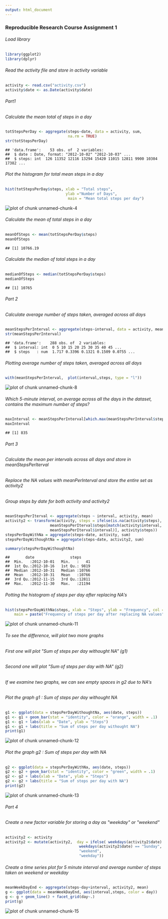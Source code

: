 ```yaml
---
output: html_document
---
```

### Reproducible Research Course Assignment 1



###### Load library

```r
library(ggplot2)
library(dplyr)
```

###### Read the activity file and store in activity variable

```r
activity <- read.csv("activity.csv")
activity$date <- as.Date(activity$date)
```

###### Part1
###### Calculate the mean total of steps in a day

```r
totStepsPerDay <- aggregate(steps~date, data = activity, sum,
                            na.rm = TRUE)
str(totStepsPerDay)
```

```
## 'data.frame':	53 obs. of  2 variables:
##  $ date : Date, format: "2012-10-02" "2012-10-03" ...
##  $ steps: int  126 11352 12116 13294 15420 11015 12811 9900 10304 17382 ...
```

###### Plot the histogram for total mean steps in a day

```r
hist(totStepsPerDay$steps, xlab = "Total steps", 
                           ylab ="Number of Days",
                            main = "Mean total steps per day")
```

![plot of chunk unnamed-chunk-4](figure/unnamed-chunk-4-1.png)


###### Calculate the mean of total steps in a day

```r
meanOfSteps <- mean(totStepsPerDay$steps)
meanOfSteps
```

```
## [1] 10766.19
```


###### Calculate the median of total steps in a day

```r
medianOfSteps <- median(totStepsPerDay$steps)
medianOfSteps
```

```
## [1] 10765
```

###### Part 2
###### Calculate average number of steps taken, averaged across all days


```r
meanStepsPerInterval <- aggregate(steps~interval, data = activity, mean, na.rm = TRUE)
str(meanStepsPerInterval)
```

```
## 'data.frame':	288 obs. of  2 variables:
##  $ interval: int  0 5 10 15 20 25 30 35 40 45 ...
##  $ steps   : num  1.717 0.3396 0.1321 0.1509 0.0755 ...
```

###### Plotting average number of steps taken, averaged across all days


```r
with(meanStepsPerInterval,  plot(interval,steps, type = "l")) 
```

![plot of chunk unnamed-chunk-8](figure/unnamed-chunk-8-1.png)

###### Which 5-minute interval, on average across all the days in the dataset, contains the maximum number of steps?


```r
maxInterval <- meanStepsPerInterval[which.max(meanStepsPerInterval$steps),]$interval
maxInterval
```

```
## [1] 835
```
 
###### Part 3
###### Calculate the mean per intervals across all days and store in meanStepsPerIterval
###### Replace the NA values with meanPerInterval and store the entire set as activity2
###### Group steps by date for both activity and activity2

```r
meanStepsPerIterval <- aggregate(steps ~ interval, activity, mean)
activity2 <- transform(activity, steps = ifelse(is.na(activity$steps), 
                    meanStepsPerIterval$steps[match(activity$interval, 
                    meanStepsPerIterval$interval)], activity$steps))
stepsPerDayWithNa = aggregate(steps~date, activity, sum)
stepsPerDayWithoughtNa = aggregate(steps~date, activity2, sum)

summary(stepsPerDayWithoughtNa)
```

```
##       date                steps      
##  Min.   :2012-10-01   Min.   :   41  
##  1st Qu.:2012-10-16   1st Qu.: 9819  
##  Median :2012-10-31   Median :10766  
##  Mean   :2012-10-31   Mean   :10766  
##  3rd Qu.:2012-11-15   3rd Qu.:12811  
##  Max.   :2012-11-30   Max.   :21194
```

###### Potting the histogram of steps per day after replacing NA's 

```r
hist(stepsPerDayWithNa$steps, xlab = "Steps", ylab = "Frequency", col = "orange",
    main = paste("Frequency of steps per day after replacing NA values"))
```

![plot of chunk unnamed-chunk-11](figure/unnamed-chunk-11-1.png)

###### To see the difference, will plot two more graphs
###### First one will plot "Sum of steps per day withought NA" (g1)
###### Second one will plot "Sum of steps per day with NA" (g2)
###### If we examine two graphs, we can see empty spaces in g2 due to NA's



###### Plot the graph g1 : Sum of steps per day withought NA


```r
g1 <- ggplot(data = stepsPerDayWithoughtNa, aes(date, steps))
g1 <- g1 + geom_bar(stat = "identity", color = "orange", width = .1)
g1 <- g1 + labs(xlab = "Date", ylab = "Steps")
g1 <- g1 + labs(title = "Sum of steps per day withought NA")
print(g1)
```

![plot of chunk unnamed-chunk-12](figure/unnamed-chunk-12-1.png)

###### Plot the graph g2 : Sum of steps per day with NA

```r
g2 <- ggplot(data = stepsPerDayWithNa, aes(date, steps))
g2 <- g2 + geom_bar(stat = "identity", color = "green", width = .1)
g2 <- g2 + labs(xlab = "Date", ylab = "Steps")
g2 <- g2 + labs(title = "Sum of steps per day with NA")
print(g2)
```

![plot of chunk unnamed-chunk-13](figure/unnamed-chunk-13-1.png)


###### Part 4
###### Create a new factor variable for storing a day as "weekday" or "weekend"

```r
activity2 <- activity
activity2 <- mutate(activity2,  day = ifelse( weekdays(activity2$date) == "Saturday"|
                                 weekdays(activity2$date) == "Sunday",
                                 "weekend",
                                 "weekday"))  
```

###### Create a time series plot for 5 minute interval and average number of steps taken on weekend or weekday

```r
meanWeekDayEnd <- aggregate(steps~day+interval, activity2, mean)
g <- ggplot(data = meanWeekDayEnd, aes(interval,steps, color = day))
g <- g + geom_line() + facet_grid(day~.)
print(g)
```

![plot of chunk unnamed-chunk-15](figure/unnamed-chunk-15-1.png)

